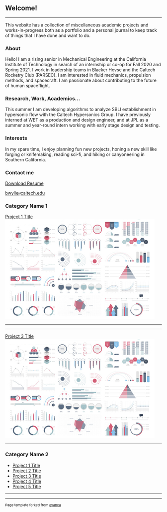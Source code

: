 ## Welcome!

---

This website has a collection of miscellaneous academic projects and works-in-progress both as a portfolio and a personal journal to keep track of things that I have done and want to do.

### About

Hello! I am a rising senior in Mechanical Engineering at the California Institute of Technology in search of an internship or co-op for Fall 2020 and Spring 2021. I work in leadership teams in Blacker Hovse and the Caltech Rocketry Club (PARSEC). I am interested in fluid mechanics, propulsion methods, and spacecraft. I am passionate about contributing to the future of human spaceflight.

### Research, Work, Academics...

This summer I am developing algorithms to analyze SBLI establishment in hypersonic flow with the Caltech Hypersonics Group. I have previously interned at WET as a production and design engineer, and at JPL as a summer and year-round intern working with early stage design and testing.

### Interests

In my spare time, I enjoy planning fun new projects, honing a new skill like forging or knifemaking, reading sci-fi, and hiking or canyoneering in Southern California.

### Contact me
[Download Resume](/pdf/CV_current_7.31.20)

[bwylie<code>@</code>caltech.edu](mailto:bwylie@caltech.edu)

### Category Name 1 

[Project 1 Title](/sample_page)
<img src="images/dummy_thumbnail.jpg?raw=true"/>

---



---
[Project 3 Title](http://example.com/)
<img src="images/dummy_thumbnail.jpg?raw=true"/>

---

### Category Name 2

- [Project 1 Title](http://example.com/)
- [Project 2 Title](http://example.com/)
- [Project 3 Title](http://example.com/)
- [Project 4 Title](http://example.com/)
- [Project 5 Title](http://example.com/)

---




---
<p style="font-size:11px">Page template forked from <a href="https://github.com/evanca/quick-portfolio">evanca</a></p>
<!-- Remove above link if you don't want to attibute -->
